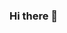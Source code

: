 ### Hi there 👋

<!--
**utkaarsh18/utkaarsh18** is a ✨ _special_ ✨ repository because its `README.md` (this file) appears on your GitHub profile.

Here are some ideas to get you started:

- 🔭 I’m currently working on Data Analytics
- 🌱 I’m currently learning PowerBI and ReactJS.
- 📫 How to reach me: ubhaskarwar@hawk.iit.edu
-->

